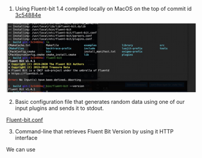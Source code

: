 1. Using Fluent-bit 1.4 compiled locally on MacOS on the top of commit id [3c54884e](https://github.com/fluent/fluent-bit/commit/3c54884e)

<p align="center">
  <img src="./local_resources/loclsetup.jpg" />
</p>

2. Basic configuration file that generates random data using one of our input plugins and sends it to stdout.

[Fluent-bit.conf](https://github.com/championshuttler/fluentbit-basic/blob/master/fluent-bit.conf)

3. Command-line that retrieves Fluent Bit Version by using it HTTP interface

We can use 

